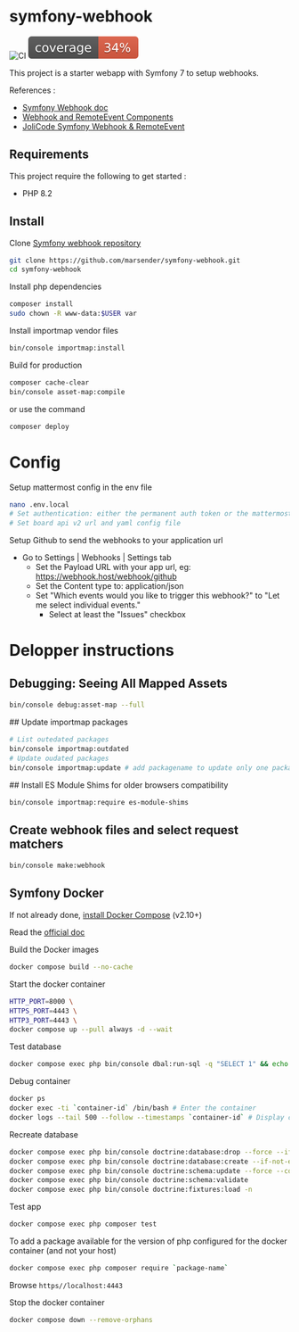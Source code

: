 # symfony-webhook

![CI](https://github.com/marsender/symfony-webhook/workflows/CI/badge.svg)
![Code Coverage](https://github.com/marsender/symfony-webhook/raw/main/.github/badges/coverage.svg)

This project is a starter webapp with Symfony 7 to setup webhooks.

References :

- [Symfony Webhook doc](https://symfony.com/doc/current/webhook.html)
- [Webhook and RemoteEvent Components](https://symfony.com/blog/new-in-symfony-6-3-webhook-and-remoteevent-components)
- [JoliCode Symfony Webhook & RemoteEvent](https://jolicode.com/blog/symfony-webhook-remoteevent-or-how-to-simplify-external-event-management)

## Requirements

This project require the following to get started :

- PHP 8.2

## Install

Clone [Symfony webhook repository](https://github.com/marsender/symfony-webhook)

```bash
git clone https://github.com/marsender/symfony-webhook.git
cd symfony-webhook
```

Install php dependencies
```bash
composer install
sudo chown -R www-data:$USER var
```

Install importmap vendor files
```bash
bin/console importmap:install
```

Build for production
```bash
composer cache-clear
bin/console asset-map:compile
```
or use the command
```bash
composer deploy
```

# Config

Setup mattermost config in the env file
```bash
nano .env.local
# Set authentication: either the permanent auth token or the mattermost login user and password
# Set board api v2 url and yaml config file
```

Setup Github to send the webhooks to your application url
- Go to Settings | Webhooks | Settings tab
	- Set the Payload URL with your app url, eg: https://webhook.host/webhook/github
	- Set the Content type to: application/json
	- Set "Which events would you like to trigger this webhook?" to "Let me select individual events."
		- Select at least the "Issues" checkbox

# Delopper instructions

## Debugging: Seeing All Mapped Assets

```bash
bin/console debug:asset-map --full
```

## Update importmap packages

```bash
# List outedated packages
bin/console importmap:outdated
# Update oudated packages
bin/console importmap:update # add packagename to update only one package
```

## Install ES Module Shims for older browsers compatibility

```bash
bin/console importmap:require es-module-shims
```

## Create webhook files and select request matchers

```bash
bin/console make:webhook
```

## Symfony Docker

If not already done, [install Docker Compose](https://docs.docker.com/compose/install/) (v2.10+)

Read the [official doc](https://github.com/dunglas/symfony-docker/blob/main/docs/existing-project.md)

Build the Docker images
```bash
docker compose build --no-cache
```

Start the docker container
```bash
HTTP_PORT=8000 \
HTTPS_PORT=4443 \
HTTP3_PORT=4443 \
docker compose up --pull always -d --wait
```

Test database
```bash
docker compose exec php bin/console dbal:run-sql -q "SELECT 1" && echo "OK" || echo "Connection is not working"
```

Debug container
```bash
docker ps
docker exec -ti `container-id` /bin/bash # Enter the container
docker logs --tail 500 --follow --timestamps `container-id` # Display container logs
```

Recreate database
```bash
docker compose exec php bin/console doctrine:database:drop --force --if-exists
docker compose exec php bin/console doctrine:database:create --if-not-exists
docker compose exec php bin/console doctrine:schema:update --force --complete
docker compose exec php bin/console doctrine:schema:validate
docker compose exec php bin/console doctrine:fixtures:load -n
```

Test app
```bash
docker compose exec php composer test
```

To add a package available for the version of php configured for the docker container (and not your host)
```bash
docker compose exec php composer require `package-name`
```

Browse `https//localhost:4443`

Stop the docker container
```bash
docker compose down --remove-orphans
```
